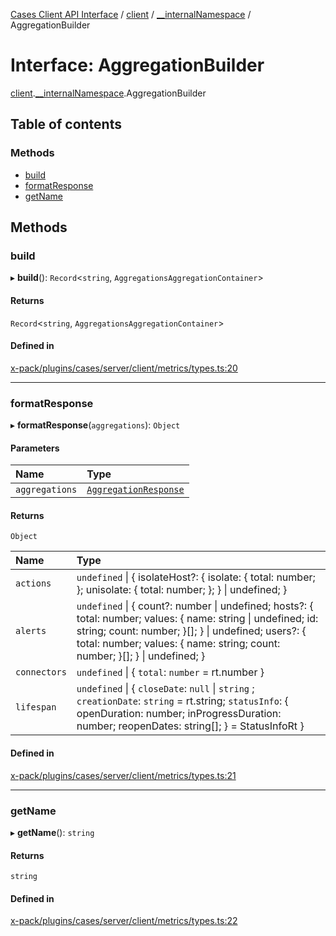 [Cases Client API Interface](../README.md) / [client](../modules/client.md) / [\_\_internalNamespace](../modules/client.__internalNamespace.md) / AggregationBuilder

# Interface: AggregationBuilder

[client](../modules/client.md).[__internalNamespace](../modules/client.__internalNamespace.md).AggregationBuilder

## Table of contents

### Methods

- [build](client.__internalNamespace.AggregationBuilder.md#build)
- [formatResponse](client.__internalNamespace.AggregationBuilder.md#formatresponse)
- [getName](client.__internalNamespace.AggregationBuilder.md#getname)

## Methods

### build

▸ **build**(): `Record`<`string`, `AggregationsAggregationContainer`\>

#### Returns

`Record`<`string`, `AggregationsAggregationContainer`\>

#### Defined in

[x-pack/plugins/cases/server/client/metrics/types.ts:20](https://github.com/elastic/kibana/blob/06b0f975f60/x-pack/plugins/cases/server/client/metrics/types.ts#L20)

___

### formatResponse

▸ **formatResponse**(`aggregations`): `Object`

#### Parameters

| Name | Type |
| :------ | :------ |
| `aggregations` | [`AggregationResponse`](../modules/client.__internalNamespace.md#aggregationresponse) |

#### Returns

`Object`

| Name | Type |
| :------ | :------ |
| `actions` | `undefined` \| { isolateHost?: { isolate: { total: number; }; unisolate: { total: number; }; } \| undefined; } |
| `alerts` | `undefined` \| { count?: number \| undefined; hosts?: { total: number; values: { name: string \| undefined; id: string; count: number; }[]; } \| undefined; users?: { total: number; values: { name: string; count: number; }[]; } \| undefined; } |
| `connectors` | `undefined` \| { `total`: `number` = rt.number } |
| `lifespan` | `undefined` \| { `closeDate`: ``null`` \| `string` ; `creationDate`: `string` = rt.string; `statusInfo`: { openDuration: number; inProgressDuration: number; reopenDates: string[]; } = StatusInfoRt } |

#### Defined in

[x-pack/plugins/cases/server/client/metrics/types.ts:21](https://github.com/elastic/kibana/blob/06b0f975f60/x-pack/plugins/cases/server/client/metrics/types.ts#L21)

___

### getName

▸ **getName**(): `string`

#### Returns

`string`

#### Defined in

[x-pack/plugins/cases/server/client/metrics/types.ts:22](https://github.com/elastic/kibana/blob/06b0f975f60/x-pack/plugins/cases/server/client/metrics/types.ts#L22)
